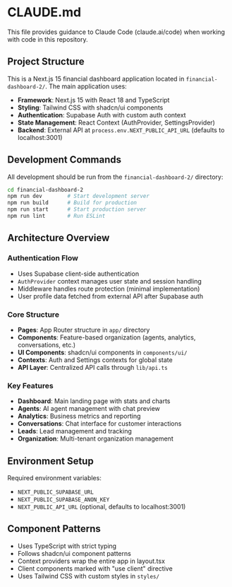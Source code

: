 # CLAUDE.md

This file provides guidance to Claude Code (claude.ai/code) when working with code in this repository.

## Project Structure

This is a Next.js 15 financial dashboard application located in `financial-dashboard-2/`. The main application uses:

- **Framework**: Next.js 15 with React 18 and TypeScript
- **Styling**: Tailwind CSS with shadcn/ui components
- **Authentication**: Supabase Auth with custom auth context
- **State Management**: React Context (AuthProvider, SettingsProvider)
- **Backend**: External API at `process.env.NEXT_PUBLIC_API_URL` (defaults to localhost:3001)

## Development Commands

All development should be run from the `financial-dashboard-2/` directory:

```bash
cd financial-dashboard-2
npm run dev        # Start development server
npm run build      # Build for production
npm run start      # Start production server
npm run lint       # Run ESLint
```

## Architecture Overview

### Authentication Flow
- Uses Supabase client-side authentication
- `AuthProvider` context manages user state and session handling
- Middleware handles route protection (minimal implementation)
- User profile data fetched from external API after Supabase auth

### Core Structure
- **Pages**: App Router structure in `app/` directory
- **Components**: Feature-based organization (agents, analytics, conversations, etc.)
- **UI Components**: shadcn/ui components in `components/ui/`
- **Contexts**: Auth and Settings contexts for global state
- **API Layer**: Centralized API calls through `lib/api.ts`

### Key Features
- **Dashboard**: Main landing page with stats and charts
- **Agents**: AI agent management with chat preview
- **Analytics**: Business metrics and reporting
- **Conversations**: Chat interface for customer interactions
- **Leads**: Lead management and tracking
- **Organization**: Multi-tenant organization management

## Environment Setup

Required environment variables:
- `NEXT_PUBLIC_SUPABASE_URL`
- `NEXT_PUBLIC_SUPABASE_ANON_KEY`
- `NEXT_PUBLIC_API_URL` (optional, defaults to localhost:3001)

## Component Patterns

- Uses TypeScript with strict typing
- Follows shadcn/ui component patterns
- Context providers wrap the entire app in layout.tsx
- Client components marked with "use client" directive
- Uses Tailwind CSS with custom styles in `styles/`